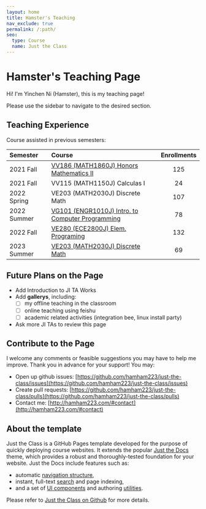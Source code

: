 ```yaml
---
layout: home
title: Hamster's Teaching
nav_exclude: true
permalink: /:path/
seo:
  type: Course
  name: Just the Class
---
```


# Hamster's Teaching Page

Hi! I'm Yinchen Ni (Hamster), this is my teaching page!


Please use the sidebar to navigate to the desired section.


## Teaching Experience

Course assisted in previous semesters:

|Semester   |   Course                                                   |Enrollments|
|:----------|:-----------------------------------------------------------|:---------:|
|2021 Fall  |[VV186 (MATH1860J) Honors Mathematics II](VV186.md)         |125        |
|2021 Fall  |VV115 (MATH1150J) Calculas I                                |24         |
|2022 Spring|VE203 (MATH2030J) Discrete Math                             |107        |
|2022 Summer|[VG101 (ENGR1010J) Intro. to Computer Programming](VG101.md)|78         |
|2022 Fall  |[VE280 (ECE2800J) Elem. Programing](VE280.md)               |132        |
|2023 Summer|[VE203 (MATH2030J) Discrete Math](VE203.md)                 |69         |

## Future Plans on the Page

+ Add Introduction to JI TA Works
+ Add **gallerys**, including:
  - [ ] my offline teaching in the classroom
  - [ ] online teaching using feishu
  - [ ] academic related activities (integration bee, linux install party)
+ Ask more JI TAs to review this page

## Contribute to the Page

I welcome any comments or feasible suggestions you may have to help me improve. Thank you in advance for your support! You may:

+ Open up github issues: [https://github.com/hamham223/just-the-class/issues](https://github.com/hamham223/just-the-class/issues)
+ Create pull requests: [https://github.com/hamham223/just-the-class/pulls](https://github.com/hamham223/just-the-class/pulls)
+ Contact me: [http://hamham223.com/#contact](http://hamham223.com/#contact)

## About the template

Just the Class is a GitHub Pages template developed for the purpose of quickly deploying course websites. It extends the popular [Just the Docs](https://github.com/just-the-docs/just-the-docs) theme, which provides a robust and thoroughly-tested foundation for your website. Just the Docs include features such as:

- automatic [navigation structure](https://just-the-docs.github.io/just-the-docs/docs/navigation-structure/),
- instant, full-text [search](https://just-the-docs.github.io/just-the-docs/docs/search/) and page indexing,
- and a set of [UI components](https://just-the-docs.github.io/just-the-docs/docs/ui-components) and authoring [utilities](https://just-the-docs.github.io/just-the-docs/docs/utilities).

Please refer to [Just the Class on Github](https://github.com/kevinlin1/just-the-class) for more details.

